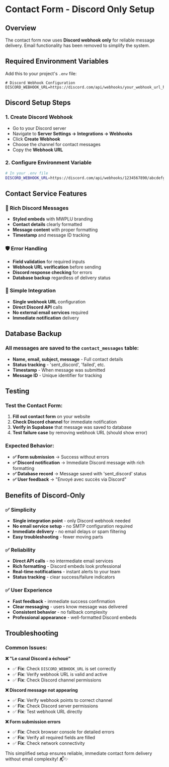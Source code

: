 # Contact Form - Discord Only Setup

## Overview
The contact form now uses **Discord webhook only** for reliable message delivery. Email functionality has been removed to simplify the system.

## Required Environment Variables

Add this to your project's `.env` file:

```env
# Discord Webhook Configuration
DISCORD_WEBHOOK_URL=https://discord.com/api/webhooks/your_webhook_url_here
```

## Discord Setup Steps

### 1. **Create Discord Webhook**
- Go to your Discord server
- Navigate to **Server Settings → Integrations → Webhooks**  
- Click **Create Webhook**
- Choose the channel for contact messages
- Copy the **Webhook URL**

### 2. **Configure Environment Variable**
```bash
# In your .env file
DISCORD_WEBHOOK_URL=https://discord.com/api/webhooks/1234567890/abcdefghijklmnopqrstuvwxyz
```

## Contact Service Features

### **📧 Rich Discord Messages**
- **Styled embeds** with MWPLU branding
- **Contact details** clearly formatted  
- **Message content** with proper formatting
- **Timestamp** and message ID tracking

### **🛡️ Error Handling**
- **Field validation** for required inputs
- **Webhook URL verification** before sending
- **Discord response checking** for errors
- **Database backup** regardless of delivery status

### **🎯 Simple Integration**
- **Single webhook URL** configuration
- **Direct Discord API** calls
- **No external email services** required
- **Immediate notification** delivery

## Database Backup

### **All messages are saved** to the `contact_messages` table:
- **Name, email, subject, message** - Full contact details
- **Status tracking** - 'sent_discord', 'failed', etc.
- **Timestamp** - When message was submitted
- **Message ID** - Unique identifier for tracking

## Testing

### **Test the Contact Form:**
1. **Fill out contact form** on your website
2. **Check Discord channel** for immediate notification
3. **Verify in Supabase** that message was saved to database
4. **Test failure case** by removing webhook URL (should show error)

### **Expected Behavior:**
- **✅ Form submission** → Success without errors
- **✅ Discord notification** → Immediate Discord message with rich formatting
- **✅ Database record** → Message saved with 'sent_discord' status
- **✅ User feedback** → "Envoyé avec succès via Discord"

## Benefits of Discord-Only

### **✅ Simplicity**
- **Single integration point** - only Discord webhook needed
- **No email service setup** - no SMTP configuration required
- **Immediate delivery** - no email delays or spam filtering
- **Easy troubleshooting** - fewer moving parts

### **✅ Reliability**
- **Direct API calls** - no intermediate email services
- **Rich formatting** - Discord embeds look professional
- **Real-time notifications** - instant alerts to your team
- **Status tracking** - clear success/failure indicators

### **✅ User Experience**
- **Fast feedback** - immediate success confirmation
- **Clear messaging** - users know message was delivered
- **Consistent behavior** - no fallback complexity
- **Professional appearance** - well-formatted Discord embeds

## Troubleshooting

### **Common Issues:**

**❌ "Le canal Discord a échoué"**
- ✅ **Fix**: Check `DISCORD_WEBHOOK_URL` is set correctly
- ✅ **Fix**: Verify webhook URL is valid and active
- ✅ **Fix**: Check Discord channel permissions

**❌ Discord message not appearing**
- ✅ **Fix**: Verify webhook points to correct channel
- ✅ **Fix**: Check Discord server permissions
- ✅ **Fix**: Test webhook URL directly

**❌ Form submission errors**
- ✅ **Fix**: Check browser console for detailed errors
- ✅ **Fix**: Verify all required fields are filled
- ✅ **Fix**: Check network connectivity

This simplified setup ensures reliable, immediate contact form delivery without email complexity! 📬✨